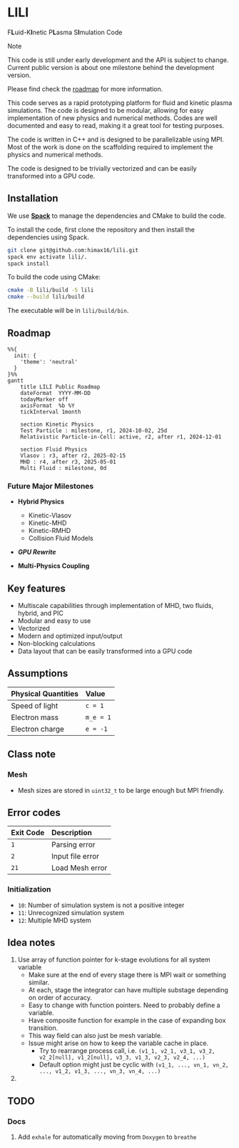 # LILI

F**L**uid-K**I**netic P**L**asma S**I**mulation Code

>[!NOTE]
> This code is still under early development and the API is subject to change. Current public version is about one milestone behind the development version.
>
> Please find check the [roadmap](#roadmap) for more information.

This code serves as a rapid prototyping platform for fluid and kinetic plasma simulations. The code is designed to be modular, allowing for easy implementation of new physics and numerical methods. Codes are well documented and easy to read, making it a great tool for testing purposes.

The code is written in C++ and is designed to be parallelizable using MPI. Most of the work is done on the scaffolding required to implement the physics and numerical methods.

The code is designed to be trivially vectorized and can be easily transformed into a GPU code.

## Installation

We use [**Spack**](https://github.com/spack/spack) to manage the dependencies and CMake to build the code.

To install the code, first clone the repository and then install the dependencies using Spack.

```bash
git clone git@github.com:himax16/lili.git
spack env activate lili/.
spack install
```

To build the code using CMake:

```bash
cmake -B lili/build -S lili
cmake --build lili/build
```

The executable will be in `lili/build/bin`.

## Roadmap

```mermaid
%%{
  init: {
    'theme': 'neutral'
  }
}%%
gantt
    title LILI Public Roadmap
    dateFormat  YYYY-MM-DD
    todayMarker off
    axisFormat  %b %Y
    tickInterval 1month

    section Kinetic Physics
    Test Particle : milestone, r1, 2024-10-02, 25d
    Relativistic Particle-in-Cell: active, r2, after r1, 2024-12-01

    section Fluid Physics
    Vlasov : r3, after r2, 2025-02-15
    MHD : r4, after r3, 2025-05-01
    Multi Fluid : milestone, 0d
```

### Future Major Milestones

* **Hybrid Physics**
  * Kinetic-Vlasov
  * Kinetic-MHD
  * Kinetic-RMHD
  * Collision Fluid Models

* **_GPU Rewrite_**

* **Multi-Physics Coupling**

## Key features

* Multiscale capabilities through implementation of MHD, two fluids, hybrid, and PIC
* Modular and easy to use
* Vectorized
* Modern and optimized input/output
* Non-blocking calculations
* Data layout that can be easily transformed into a GPU code

## Assumptions

| Physical Quantities | Value |
| :- | :- |
| Speed of light | `c = 1` |
| Electron mass | `m_e = 1` |
| Electron charge | `e = -1` |

## Class note

### Mesh

* Mesh sizes are stored in `uint32_t` to be large enough but MPI friendly.

## Error codes

| Exit Code | Description |
| :- | :- |
| `1` | Parsing error |
| `2` | Input file error |
| `21` | Load Mesh error |

### Initialization

* `10`: Number of simulation system is not a positive integer
* `11`: Unrecognized simulation system
* `12`: Multiple MHD system

## Idea notes

1. Use array of function pointer for k-stage evolutions for all system variable
     * Make sure at the end of every stage there is MPI wait or something similar.
     * At each, stage the integrator can have multiple substage depending on order of accuracy.
     * Easy to change with function pointers. Need to probably define a variable.
     * Have composite function for example in the case of expanding box transition.
     * This way field can also just be mesh variable.
     * Issue might arise on how to keep the variable cache in place.
       * Try to rearrange process call, i.e. `(v1_1, v2_1, v3_1, v3_2, v2_2[null], v1_2[null], v3_3, v1_3, v2_3, v2_4, ...)`
       * Default option might just be cyclic with `(v1_1, ..., vn_1, vn_2, ..., v1_2, v1_3, ..., vn_3, vn_4, ...)`
2.

## TODO

### Docs

1. Add `exhale` for automatically moving from `Doxygen` to `breathe`
